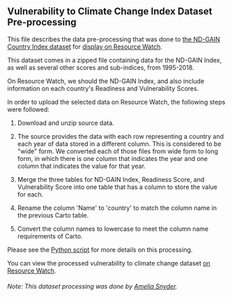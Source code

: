 ## Vulnerability to Climate Change Index Dataset Pre-processing
This file describes the data pre-processing that was done to [the ND-GAIN Country Index dataset](https://gain.nd.edu/our-work/country-index/) for [display on Resource Watch](https://preproduction.resourcewatch.org/data/explore/cli029a-Vulnerability-to-Climate-Change-Index).

This dataset comes in a zipped file containing data for the ND-GAIN Index, as well as several other scores and sub-indices, from 1995-2018.

On Resource Watch, we should the ND-GAIN Index, and also include information on each country's Readiness and Vulnerability Scores.

In order to upload the selected data on Resource Watch, the following steps were followed:

1. Download and unzip source data.

2. The source provides the data with each row representing a country and each year of data stored in a different column. This is considered to be "wide" form. We converted each of those files from wide form to long form, in which there is one column that indicates the year and one column that indicates the value for that year.

3. Merge the three tables for ND-GAIN Index, Readiness Score, and Vulnerability Score into one table that has a column to store the value for each.

4. Rename the column 'Name' to 'country' to match the column name in the previous Carto table. 

5. Convert the column names to lowercase to meet the column name requirements of Carto.

Please see the [Python script](https://github.com/resource-watch/data-pre-processing/blob/master/cli_029a_vulnerability_to_climate_change/cli_029a_vulnerability_to_climate_change_processing.py) for more details on this processing.

You can view the processed vulnerability to climate change dataset [on Resource Watch](https://preproduction.resourcewatch.org/data/explore/cli029a-Vulnerability-to-Climate-Change-Index).

###### Note: This dataset processing was done by [Amelia Snyder](https://www.wri.org/profile/amelia-snyder).
